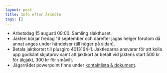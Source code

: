 ```yaml
---
layout: post
title: Info efter årsmöte
tags: []
---
```


   * Arbetsdag 15 augusti 09:00. Samling slakthuset.
   * Jakten börjar fredag 16 september och därefter jagas helger förutom då annat anges under 
händelser (till höger på sidan).
   * Betala jaktkortet till plusgiro 4013164-1. Jaktledarna ansvarar för att kolla upp godkänt skjutprov samt att jaktkort är betalt vid jaktens start.500 kr för älgjakt, 300 kr för småvilt.
   * Jägarrådet powerpoint finns under 
[kontaktlista & dokument](http://www.vittjarvsvvo.se/kontaktlista/).
